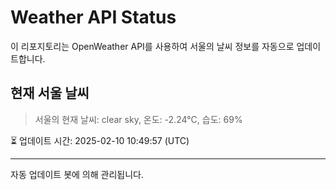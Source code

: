 
# Weather API Status

이 리포지토리는 OpenWeather API를 사용하여 서울의 날씨 정보를 자동으로 업데이트합니다.

## 현재 서울 날씨
> 서울의 현재 날씨: clear sky, 온도: -2.24°C, 습도: 69%

⏳ 업데이트 시간: 2025-02-10 10:49:57 (UTC)

---
자동 업데이트 봇에 의해 관리됩니다.
